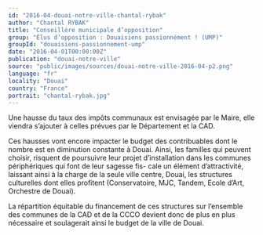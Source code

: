 ```yaml
---
id: "2016-04-douai-notre-ville-chantal-rybak"
author: "Chantal RYBAK"
title: "Conseillère municipale d’opposition"
group: "Élus d’opposition : Douaisiens passionnément ! (UMP)"
groupId: "douaisiens-passionnement-ump"
date: "2016-04-01T00:00:00Z"
publication: "douai-notre-ville"
source: "public/images/sources/douai-notre-ville-2016-04-p2.png"
language: "fr"
locality: "Douai"
country: "France"
portrait: "chantal-rybak.jpg"
---
```


Une hausse du taux des impôts communaux est envisagée par le Maire, elle viendra s’ajouter à celles prévues par le Département et la CAD.

Ces hausses vont encore impacter le budget des contribuables dont le nombre est en diminution constante à Douai. Ainsi, les familles qui peuvent choisir, risquent de poursuivre leur projet d’installation dans les communes périphériques qui font de leur sagesse fis-
cale un élément d’attractivité, laissant ainsi à la charge de la seule ville centre, Douai, les structures culturelles dont elles profitent (Conservatoire, MJC, Tandem, Ecole d’Art, Orchestre de Douai).

La répartition équitable du financement de ces structures sur l’ensemble des communes de la CAD et de la CCCO devient donc de plus en plus nécessaire et soulagerait ainsi le budget de la ville de Douai.
